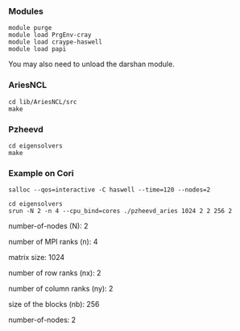 ### Modules

```
module purge
module load PrgEnv-cray 
module load craype-haswell
module load papi
```

You may also need to unload the darshan module.

### AriesNCL

```
cd lib/AriesNCL/src
make
```

### Pzheevd

```
cd eigensolvers
make
```

### Example on Cori

```
salloc --qos=interactive -C haswell --time=120 --nodes=2

cd eigensolvers
srun -N 2 -n 4 --cpu_bind=cores ./pzheevd_aries 1024 2 2 256 2
```
number-of-nodes (N): 2 

number of MPI ranks (n): 4

matrix size: 1024

number of row ranks (nx): 2 

number of column ranks (ny): 2 

size of the blocks (nb): 256 

number-of-nodes: 2 


